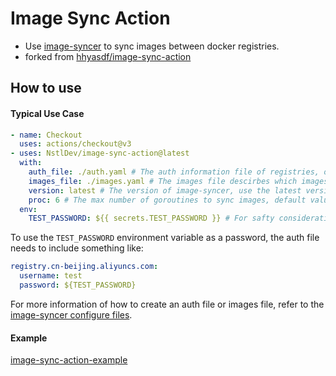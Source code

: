 # Image Sync Action

- Use [image-syncer](https://github.com/AliyunContainerService/image-syncer) to sync images between docker registries.
- forked from [hhyasdf/image-sync-action](https://github.com/hhyasdf/image-sync-action)

## How to use

#### Typical Use Case

```yaml
- name: Checkout
  uses: actions/checkout@v3
- uses: NstlDev/image-sync-action@latest
  with:
    auth_file: ./auth.yaml # The auth information file of registries, optional.
    images_file: ./images.yaml # The images file descirbes which images need to sync, always needed.
    version: latest # The version of image-syncer, use the latest version if not specified.
    proc: 6 # The max number of goroutines to sync images, default value is 5.
  env:
    TEST_PASSWORD: ${{ secrets.TEST_PASSWORD }} # For safty consideration, passing registry password by github action secrets is needed.
```

To use the `TEST_PASSWORD` environment variable as a password, the auth file needs to include something like:

```yaml
registry.cn-beijing.aliyuncs.com:
  username: test
  password: ${TEST_PASSWORD}
```

For more information of how to create an auth file or images file, refer to the [image-syncer configure files](https://github.com/AliyunContainerService/image-syncer/blob/master/README.md#configure-files).

#### Example

[image-sync-action-example](https://github.com/hhyasdf/image-sync-action-example)